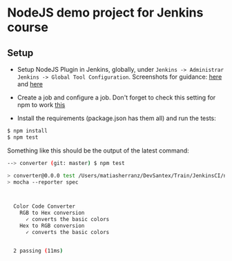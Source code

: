 # NodeJS demo project for Jenkins course

## Setup

- Setup NodeJS Plugin in Jenkins, globally, under ```Jenkins -> Administrar Jenkins -> Global Tool Configuration```. Screenshots for guidance: [here](https://www.dropbox.com/s/ksg8u00gu3x0k9q/Screenshot%202016-09-15%2010.58.38.png?dl=0) and [here](https://www.dropbox.com/s/zr195ttq70uq98e/Screenshot%202016-09-15%2011.06.48.png?dl=0)

- Create a job and configure a job. Don't forget to check this setting for npm to work [this](https://www.dropbox.com/s/pnzflq5w1alxsuk/Screenshot%202016-09-15%2011.25.55.png?dl=0)

- Install the requirements (package.json has them all) and run the tests:

```bash
$ npm install
$ npm test
```

Something like this should be the output of the latest command:

```bash
--> converter (git: master) $ npm test

> converter@0.0.0 test /Users/matiasherranz/DevSantex/Train/JenkinsCI/nodejenkins/converter
> mocha --reporter spec



  Color Code Converter
    RGB to Hex conversion
      ✓ converts the basic colors
    Hex to RGB conversion
      ✓ converts the basic colors


  2 passing (11ms)
  ```
